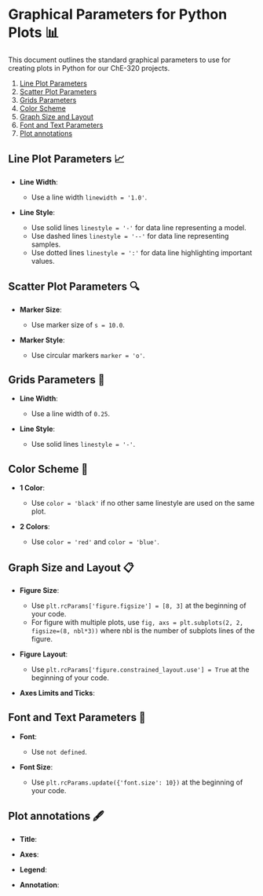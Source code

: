 # Graphical Parameters for Python Plots 📊

This document outlines the standard graphical parameters to use for creating plots in Python for our ChE-320 projects.

1. [Line Plot Parameters](#line-plot-parameters-)
2. [Scatter Plot Parameters](#scatter-plot-parameters-)
3. [Grids Parameters](#grids-parameters-)
4. [Color Scheme](#color-scheme-)
5. [Graph Size and Layout](#graph-size-and-layout-)
6. [Font and Text Parameters](#font-and-text-parameters-)
7. [Plot annotations](#plot-annotations-)

## Line Plot Parameters 📈

- **Line Width**: 
  - Use a line width `linewidth = '1.0'`.

- **Line Style**:
  - Use solid lines `linestyle = '-'` for data line representing a model.
  - Use dashed lines `linestyle = '--'` for data line representing samples.
  - Use dotted lines `linestyle = ':'` for data line highlighting important values.

## Scatter Plot Parameters 🔍

- **Marker Size**:
  - Use marker size of `s = 10.0`.

- **Marker Style**:
  - Use circular markers `marker = 'o'`.
 
## Grids Parameters 📐

- **Line Width**: 
  - Use a line width of `0.25`.

- **Line Style**:
  - Use solid lines `linestyle = '-'`.

## Color Scheme 🎨

- **1 Color**:
  - Use `color = 'black'` if no other same linestyle are used on the same plot.

- **2 Colors**:
  - Use `color = 'red'` and `color = 'blue'`.

## Graph Size and Layout 📋

- **Figure Size**:
  - Use `plt.rcParams['figure.figsize'] = [8, 3]` at the beginning of your code.
  - For figure with multiple plots, use `fig, axs = plt.subplots(2, 2, figsize=(8, nbl*3))` where nbl is the number of subplots lines of the figure.
 
- **Figure Layout**:
  - Use `plt.rcParams['figure.constrained_layout.use'] = True` at the beginning of your code.
 
- **Axes Limits and Ticks**:

## Font and Text Parameters 📝

- **Font**:
  - Use `not defined`.

- **Font Size**:
  - Use `plt.rcParams.update({'font.size': 10})` at the beginning of your code.
 
## Plot annotations 🖋️

- **Title**:

- **Axes**:

- **Legend**:

- **Annotation**:
